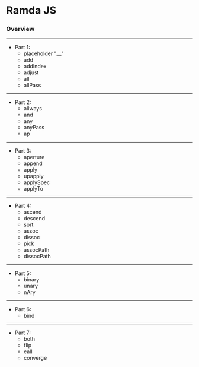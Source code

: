# Ramda JS

### Overview

___

- Part 1:
    - placeholder "__"
    - add
    - addIndex
    - adjust
    - all
    - allPass

___

- Part 2:
    - allways
    - and
    - any
    - anyPass
    - ap

___

- Part 3:
    - aperture
    - append
    - apply
    - upapply
    - applySpec
    - applyTo

___

- Part 4:
    - ascend
    - descend
    - sort
    - assoc
    - dissoc
    - pick
    - assocPath
    - dissocPath

___

- Part 5:
    - binary
    - unary
    - nAry

___

- Part 6:
    - bind

___

- Part 7:
    - both
    - flip
    - call
    - converge